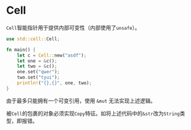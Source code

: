 # Cell

`Cell`智能指针用于提供内部可变性（内部使用了`unsafe`）。

```rust
use std::cell::Cell;

fn main() {
    let c = Cell::new("asdf");
    let one = &c();
    let two = &c();
    one.set("qwer");
    two.set("tyui");
    println!("{},{}", one, two);
}
```

由于最多只能拥有一个可变引用，使用 `&mut` 无法实现上述逻辑。

被`Cell`的包裹的对象必须实现`Copy`特征。如将上述代码中的`&str`改为`String`类型，即报错。